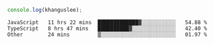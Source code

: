 ```js
console.log(khanguslee);
```

<!--START_SECTION:waka-->

```text
JavaScript   11 hrs 22 mins  █████████████▓░░░░░░░░░░░   54.88 %
TypeScript   8 hrs 47 mins   ██████████▓░░░░░░░░░░░░░░   42.40 %
Other        24 mins         ▒░░░░░░░░░░░░░░░░░░░░░░░░   01.97 %
```

<!--END_SECTION:waka-->

<!--
**khanguslee/khanguslee** is a ✨ _special_ ✨ repository because its `README.md` (this file) appears on your GitHub profile.

Here are some ideas to get you started:

- 🔭 I’m currently working on ...
- 🌱 I’m currently learning ...
- 👯 I’m looking to collaborate on ...
- 🤔 I’m looking for help with ...
- 💬 Ask me about ...
- 📫 How to reach me: ...
- 😄 Pronouns: ...
- ⚡ Fun fact: ...
-->
